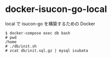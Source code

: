# docker-isucon-go-local

local で isucon-go を構築するための Docker

```
$ docker-compose exec db bash
# pwd
/home
# ./db/init.sh
# zcat db/init.sql.gz | mysql isubata
```
